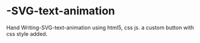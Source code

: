 # -SVG-text-animation
 Hand Writing-SVG-text-animation using html5, css js.
 a custom button with css style added.
